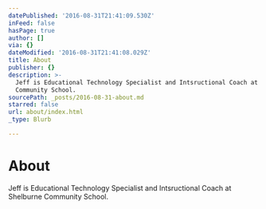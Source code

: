 ```yaml
---
datePublished: '2016-08-31T21:41:09.530Z'
inFeed: false
hasPage: true
author: []
via: {}
dateModified: '2016-08-31T21:41:08.029Z'
title: About
publisher: {}
description: >-
  Jeff is Educational Technology Specialist and Intsructional Coach at Shelburne
  Community School.
sourcePath: _posts/2016-08-31-about.md
starred: false
url: about/index.html
_type: Blurb

---
```

# About

Jeff is Educational Technology Specialist and Intsructional Coach at Shelburne Community School.